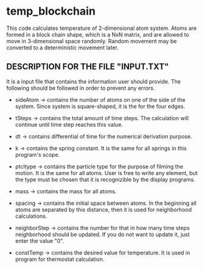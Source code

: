 # temp_blockchain
This code calculates temperature of 2-dimensional atom system. Atoms are formed in a block chain shape, which is a NxN matrix, and are allowed to move in 3-dimensional space randomly. Random movement may be converted to a deterministic movement later.

## DESCRIPTION FOR THE FILE "INPUT.TXT"

It is a input file that contains the information user should provide. The following should be followed in order to prevent any errors.

- sideAtom -> contains the number of atoms on one of the side of the system. Since system is square-shaped, it is the for the four edges.

- tSteps -> contains the total amount of time steps. The calculation will continue until time step reaches this value.

- dt -> contains differential of time for the numerical derivation purpose.

- k -> contains the spring constant. It is the same for all springs in this program's scope. 

- ptcltype -> contains the particle type for the purpose of filming the motion. It is the same for all atoms. User is free to write any element, but the type must be chosen that it is recognizible by the display programs. 

- mass -> contains the mass for all atoms.

- spacing -> contains the initial space between atoms. In the beginning all atoms are separated by this distance, then it is used for neighborhood calculations.

- neighborStep -> contains the number for that in how many time steps neighborhood should be updated. If you do not want to update it, just enter the value "0".

- constTemp -> contains the desired value for temperature. It is used in program for thermostat calculation.


